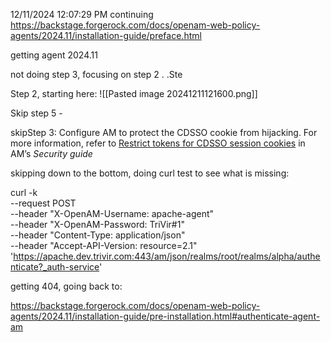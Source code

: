 12/11/2024 12:07:29 PM
continuing
https://backstage.forgerock.com/docs/openam-web-policy-agents/2024.11/installation-guide/preface.html

getting agent 2024.11

not doing step 3, focusing on step 2 . .Ste

Step 2, starting here:
![[Pasted image 20241211121600.png]]

Skip step 5 - 


skipStep 3:
Configure AM to protect the CDSSO cookie from hijacking. For more information, refer to [Restrict tokens for CDSSO session cookies](https://backstage.forgerock.com/docs/am/7.5/security-guide/enable-cdsso-cookie-hijacking-protection.html) in AM’s _Security guide_

skipping down to the bottom, doing curl test to see what is missing:

curl -k \
--request POST \
--header "X-OpenAM-Username: apache-agent" \
--header "X-OpenAM-Password: TriVir#1" \
--header "Content-Type: application/json" \
--header "Accept-API-Version: resource=2.1" \
'https://apache.dev.trivir.com:443/am/json/realms/root/realms/alpha/authenticate?_auth-service'

getting 404, going back to:

https://backstage.forgerock.com/docs/openam-web-policy-agents/2024.11/installation-guide/pre-installation.html#authenticate-agent-am

